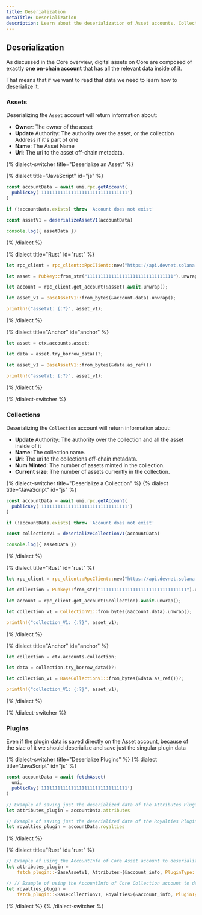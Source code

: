 ```yaml
---
title: Deserialization
metaTitle: Deserialization
description: Learn about the deserialization of Asset accounts, Collection accounts and plugins.
---
```


## Deserialization

As discussed in the Core overview, digital assets on Core are composed of exactly **one on-chain account** that has all the relevant data inside of it.

That means that if we want to read that data we need to learn how to deserialize it.

### Assets

Deserializing the `Asset` account will return information about:

- **Owner**: The owner of the asset
- **Update** Authority: The authority over the asset, or the collection Address if it's part of one 
- **Name**: The Asset Name
- **Uri**: The uri to the asset off-chain metadata.

{% dialect-switcher title="Deserialize an Asset" %}

{% dialect title="JavaScript" id="js" %}
```ts
const accountData = await umi.rpc.getAccount(
  publicKey('11111111111111111111111111111111')
)

if (!accountData.exists) throw 'Account does not exist'

const assetV1 = deserializeAssetV1(accountData)

console.log({ assetData })
```
{% /dialect %}

{% dialect title="Rust" id="rust" %}
```rust
let rpc_client = rpc_client::RpcClient::new("https://api.devnet.solana.com".to_string());

let asset = Pubkey::from_str("11111111111111111111111111111111").unwrap();

let account = rpc_client.get_account(&asset).await.unwrap();

let asset_v1 = BaseAssetV1::from_bytes(&account.data).unwrap();

println!("assetV1: {:?}", asset_v1);
```
{% /dialect %}

{% dialect title="Anchor" id="anchor" %}
```rust
let asset = ctx.accounts.asset;

let data = asset.try_borrow_data()?;

let asset_v1 = BaseAssetV1::from_bytes(&data.as_ref())

println!("assetV1: {:?}", asset_v1);
```
{% /dialect %}

{% /dialect-switcher %}

### Collections

Deserializing the `Collection` account will return information about:

- **Update** Authority:	The authority over the collection and all the asset inside of it
- **Name**:	The collection name.
- **Uri**:	The uri to the collections off-chain metadata.
- **Num Minted**: The number of assets minted in the collection.
- **Current size**:	The number of assets currently in the collection.

{% dialect-switcher title="Deserialize a Collection" %}
{% dialect title="JavaScript" id="js" %}

```ts
const accountData = await umi.rpc.getAccount(
  publicKey('11111111111111111111111111111111')
)

if (!accountData.exists) throw 'Account does not exist'

const collectionV1 = deserializeCollectionV1(accountData)

console.log({ assetData })
```

{% /dialect %}

{% dialect title="Rust" id="rust" %}

```rust
let rpc_client = rpc_client::RpcClient::new("https://api.devnet.solana.com".to_string());

let collection = Pubkey::from_str("11111111111111111111111111111111").unwrap();

let account = rpc_client.get_account(&collection).await.unwrap();

let collection_v1 = CollectionV1::from_bytes(&account.data).unwrap();

println!("collection_V1: {:?}", asset_v1);
```

{% /dialect %}

{% dialect title="Anchor" id="anchor" %}

```rust
let collection = ctx.accounts.collection;

let data = collection.try_borrow_data()?;

let collection_v1 = BaseCollectionV1::from_bytes(&data.as_ref())?;

println!("collection_V1: {:?}", asset_v1);
```

{% /dialect %}

{% /dialect-switcher %}

### Plugins

Even if the plugin data is saved directly on the Asset account, because of the size of it we should deserialize and save just the singular plugin data

{% dialect-switcher title="Deserialize Plugins" %}
{% dialect title="JavaScript" id="js" %}

```ts
const accountData = await fetchAsset(
  umi,
  publicKey('11111111111111111111111111111111')
)

// Example of saving just the deserialized data of the Attributes Plugin
let attributes_plugin = accountData.attributes

// Example of saving just the deserialized data of the Royalties Plugin
let royalties_plugin = accountData.royalties
```

{% /dialect %}

{% dialect title="Rust" id="rust" %}

```rust
// Example of using the AccountInfo of Core Asset account to deserialize an Attributes plugin stored on the asset.
let attributes_plugin =
    fetch_plugin::<BaseAssetV1, Attributes>(&account_info, PluginType::Attributes).unwrap();

// // Example of using the AccountInfo of Core Collection account to deserialize an Attributes plugin stored on the asset.
let royalties_plugin =
    fetch_plugin::<BaseCollectionV1, Royalties>(&account_info, PluginType::Royalties).unwrap();
```

{% /dialect %}
{% /dialect-switcher %}

